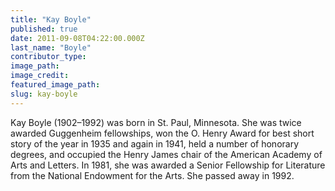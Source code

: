 ```yaml
---
title: "Kay Boyle"
published: true
date: 2011-09-08T04:22:00.000Z
last_name: "Boyle"
contributor_type:
image_path:
image_credit:
featured_image_path:
slug: kay-boyle
---
```


Kay Boyle (1902–1992) was born in St. Paul, Minnesota. She was twice awarded Guggenheim fellowships, won the O. Henry Award for best short story of the year in 1935 and again in 1941, held a number of honorary degrees, and occupied the Henry James chair of the American Academy of Arts and Letters. In 1981, she was awarded a Senior Fellowship for Literature from the National Endowment for the Arts. She passed away in 1992.

